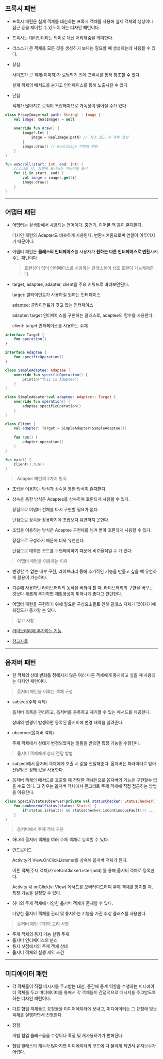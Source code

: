 ## 프록시 패턴

- 프록시 패턴은 실제 객체를 대신하는 프록시 객체를 사용해 실제 객체의 생성이나 접근 등을 제어할 수 있도록 하는 디자인 패턴이다.

-  프록시는 대리인이라는 의미로 대신 처리해줌을 의미한다.

- 리소스가 큰 객체를 모든 것을 생성하기 보다는 필요할 때 생성하는데 사용될 수 있다.

- 장점

  사이즈가 큰 객체(이미지)가 로딩되기 전에 프록시를 통해 참조할 수 있다.

  실제 객체의 메서드를 숨기고 인터페이스를 통해 노출시킬 수 있다.

- 단점

  객체가 많아지고 로직이 복잡해지므로 가독성이 떨어질 수가 있다.

```kotlin
class ProxyImage(val path: String) : Image {
    val image: RealImage? = null
    
    override fun draw() {
	    image?.let {
			image = RealImage(path) // 최초 접근 시 객체 생성
	    }
        image.draw() // RealImage 객체에 위임
    }
}

fun onScroll(start: Int, end: Int) {
    //스크롤 시, 화면에 표시되는 이미지를 표시
    for (i in start..end) {
        val image = images.get(i)
        image.draw()
    }
}
```

---


## 어댑터 패턴

- 어댑터는 실생활에서 사용되는 언어이다. 충전기, 이어폰 잭 등이 존재한다.

  디자인 패턴의 Adapter도 비슷하게 사용된다. 변환시켜줌으로써 연결이 이루어지기 때문이다.

- 어댑터 패턴은 **클래스의 인터페이스**를 사용자가 **원하는 다른 인터페이스로 변환**시켜주는 패턴이다.

  > 호환성이 없이 인터페이스를 사용하는 클래스들이 상호 호환이 가능케해준다.

- target, adaptee, adapter, client을 주요 키워드로 바라보면된다.

  target: 클라이언트가 사용하길 원하는 인터페이스

  adaptee: 클라이언트가 갖고 있는 인터페이스

  adapter: target 인터페이스를 구현하는 클래스로, adaptee의 함수를 사용한다.

  client: target 인터페이스를 사용하는 주체

```kotlin
interface Target {
	fun operation()
}

interface Adaptee {
	fun specificOperation()
}

class SampleAdaptee: Adaptee {
	override fun specificOperation() {
		println("This is Adaptee")
	}
}

class SimpleAdapter(val adaptee: Adaptee): Target {
	override fun operation() {
		adaptee.specificOperation()
	}
}

class Client {
	val adapter: Target = SimpleAdapter(SampleAdaptee())
	
	fun run() {
		adapter.operation()
	}
}

fun main() {
	Client().run()
}
```

>  Adapter 패턴의 2가지 방식

- 조립을 이용하는 방식과 상속을 통한 방식이 존재한다.

- 상속을 통한 방식은 Adaptee를 상속하여 호환되게 사용할 수 있다.

  장점으로 어댑터 전체를 다시 구현할 필요가 없다.

  단점으로 상속을 활용하기에 조립보다 유연하지 못한다.

- 조립을 이용하는 방식은 Adaptee 구현체를 넘겨 받아 호환되게 사용할 수 있다.

  장점으로 구성하기 때문에 더욱 유연한다.

  단점으로 대부분 코드를 구현해야하기 때문에 비효율적일 수 가 있다.


> 어댑터 패턴을 이용하는 이유

- 변경할 수 없는 내부 구현, 라이브러리 등에 추가적인 기능을 만들고 싶을 때 유연하게 활용이 가능하다.

- 기존에 사용하던 라이브러리의 동작을 바꿔야 할 때, 라이브러리의 구현을 바꾸는 것보다 새롭게 추가하면 재활용성이 뛰어나게 좋다고 판단한다.

- 어댑터 패턴을 구현하기 위해 필요한 구성요소들로 인해 클래스 자체가 많아지기에 복잡도가 증가할 순 있다.

> 참고 사항
- [라이브러리에 추가하는 기능](https://fsd-jinss.tistory.com/11)

- [참고자료](https://kscory.com/dev/design-pattern/adapter)

---

## 옵저버 패턴

- 한 객체의 상태 변화를 정해지지 않은 여러 다른 객체에게 통지하고 싶을 때 사용되는 디자인 패턴이다.

> 옵저버 패턴을 이루는 객체 구성

- subject(주제 객체)

  옵저버 목록을 관리하고, 옵저버를 등록하고 제거할 수 있는 메서드를 제공한다.

  상태의 변경이 발생하면 등록된 옵저버에 변경 내역을 알려준다.

- observer(옵저버 객체)

  주체 객체에서 상태가 변경되었따는 알림을 받으면 특정 기능을 수행한다.

> 옵저버 객체에게 상태 전달 방법

- subject에서 옵저버 객체에게 호출 시 값을 전달해준다. 옵저버는 파라미터로 받아 전달받은 상태 값을 사용한다.

- 옵저버 객체의 메서드를 호출할 때 전달한 객체만으로 옵저버의 기능을 구현할수 없을 수도 있다. 그 경우는 옵저버 객체에서 콘크리트 주제 객체에 직접 접근하는 방법을 이용한다.

```kotlin
class SpecialStatusObserver(private val statusChecker: StatusChecker): StatusObserver {
	fun onAbnormalStatus(status: Status) {
		if(status.isFault() && statusChecker.isContinuousFault()) ...
	}
}
```

> 옵저버에서 주제 객체 구분

- 하나의 옵저버 객체를 여러 주제 객체로 등록할 수 있다.

- 안드로이드

  Activity가 View.OnClickListener를 상속해 옵저버 객체가 된다.

  버튼 객체(주제 객체)가 setOnClickerLister(add) 를 통해 옵저버 객체로 등록한다.

  Activity 내 onClick(v: View) 메서드를 오버라이드하여 주제 객체를 통지할 때, 특정 기능을 설정할 수 있다.

- 하나의 주제 객체에 다양한 옵저버 객체가 존재할 수 있다.

  다양한 옵저버 객체를 관리 및 통지하는 기능을 가진 추상 클래스를 사용한다.

> 옵저버 패턴 구현의 고려 사항

- 주제 객체의 통지 기능 실행 주체
- 옵저버 인터페이스의 분리
- 통지 싯점에서의 주제 객체 상태
- 옵저버 객체의 실행 제약 조건

---

## 미디에이터 패턴

- 각 객체들이 직접 메시지를 주고받는 대신, 중간에 중계 역할을 수행하는 미디에이터 객체를 두고 미디에이터를 통해서 각 객체들이 간접적으로 메시지를 주고받도록 하는 디자인 패턴이다.

- 다른 협업 객체들도 요청들을 미디어에이터에 보내고, 미디에이터는 그 요청에 맞는 객체를 실행하면서 진행한다.

- 장점

  개별 협업 클래스들을 수정이나 확장 및 재사용하기가 편해진다.

- 협업 클래스의 개수가 많아지면 미디에이터의 코드에 다 몰리게 되면서 유지보수가 어렵다.
